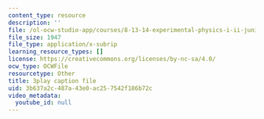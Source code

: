 ```yaml
---
content_type: resource
description: ''
file: /ol-ocw-studio-app/courses/8-13-14-experimental-physics-i-ii-junior-lab-fall-2016-spring-2017/3b637a2c487a43e0ac257542f186b72c_3DizXXZ5qN8.srt
file_size: 1947
file_type: application/x-subrip
learning_resource_types: []
license: https://creativecommons.org/licenses/by-nc-sa/4.0/
ocw_type: OCWFile
resourcetype: Other
title: 3play caption file
uid: 3b637a2c-487a-43e0-ac25-7542f186b72c
video_metadata:
  youtube_id: null
---
```

